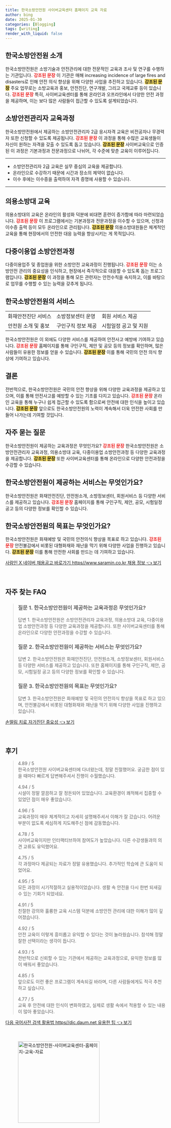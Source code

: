 ```yaml
---
title: 한국소방안전원 사이버교육센터 홈페이지 교육 자료
author: bing
date: 2025-01-30
categories: [Blogging]
tags: [writing]
render_with_liquid: false
---
```



<h2 id='한국소방안전원_소개'>한국소방안전원 소개</h2>

<p>한국소방안전원은 소방기술과 안전관리에 대한 전문적인 교육과 조사 및 연구를 수행하는 기관입니다. <b><span style="color: #ee2323;">강조된 문장</span></b> 이 기관은 매해 increasing incidence of large fires and disasters로 인해 안전 의식 향상을 위해 다양한 사업을 추진하고 있습니다. <b><span style="background-color: #ffe066;">강조된 문장</span></b> 주요 업무로는 소방교육과 홍보, 안전진단, 연구개발, 그리고 국제교류 등이 있습니다. <b><span style="color: #ee2323;">강조된 문장</span></b> 특히, 사이버교육센터를 통해 온라인과 오프라인에서 다양한 안전 과정을 제공하며, 이는 보다 많은 사람들이 접근할 수 있도록 설계되었습니다.</p>

<h2 id='소방안전관리자_교육과정'>소방안전관리자 교육과정</h2>

<p>한국소방안전원에서 제공하는 소방안전관리자 2급 응시자격 교육은 비전공자나 무경력자 또한 신청할 수 있도록 제공됩니다. <b><span style="color: #ee2323;">강조된 문장</span></b> 이 과정을 통해 수많은 교육생들이 자신이 원하는 자격을 갖출 수 있도록 돕고 있습니다. <b><span style="background-color: #ffe066;">강조된 문장</span></b> 사이버교육으로 인증된 이 과정은 기본과정과 전문과정으로 나뉘어, 각 수준에 맞춘 교육이 이루어집니다.</p>

<hr />

<ul>
    <li>소방안전관리자 2급 교육은 실무 중심의 교육을 제공합니다.</li>
    <li>온라인으로 수강하기 때문에 시간과 장소의 제약이 없습니다.</li>
    <li>이수 후에는 이수증을 출력하여 자격 증명에 사용할 수 있습니다.</li>
</ul>

<hr />

<h2 id='의용소방대_교육'>의용소방대 교육</h2>

<p>의용소방대의 교육은 온라인의 활성화 덕분에 비대면 훈련이 증가함에 따라 마련되었습니다. <b><span style="color: #ee2323;">강조된 문장</span></b> 이 프로그램에서는 기본과정과 전문과정을 이수할 수 있으며, 신청과 이수증 출력 등이 모두 온라인으로 관리됩니다. <b><span style="background-color: #ffe066;">강조된 문장</span></b> 의용소방대원들은 체계적인 교육을 통해 현장에서의 안전한 대응 능력을 향상시키는 게 목적입니다.</p>

<h2 id='다중이용업_소방안전과정'>다중이용업 소방안전과정</h2>

<p>다중이용업주 및 종업원을 위한 소방안전 교육과정이 진행됩니다. <b><span style="color: #ee2323;">강조된 문장</span></b> 이는 소방안전 관리의 중요성을 인식하고, 현장에서 즉각적으로 대응할 수 있도록 돕는 프로그램입니다. <b><span style="background-color: #ffe066;">강조된 문장</span></b> 이 과정을 통해 모든 관련자는 안전수칙을 숙지하고, 이를 바탕으로 업무를 수행할 수 있는 능력을 갖추게 됩니다.</p>

<h2 id='한국소방안전원_서비스'>한국소방안전원의 서비스</h2>

<table>
    <tr>
        <td>화재안전진단 서비스</td>
        <td>소방정보센터 운영</td>
        <td>회원 서비스 제공</td>
    </tr>
    <tr>
        <td>안전원 소개 및 홍보</td>
        <td>구인구직 정보 제공</td>
        <td>시험일정 공고 및 지원</td>
    </tr>
</table>

<p>한국소방안전원은 이 외에도 다양한 서비스를 제공하여 안전사고 예방에 기여하고 있습니다. <b><span style="color: #ee2323;">강조된 문장</span></b> 홈페이지를 통해 구인구직, 제안 및 공모 등의 정보를 확인하며, 많은 사람들이 유용한 정보를 얻을 수 있습니다. <b><span style="background-color: #ffe066;">강조된 문장</span></b> 이를 통해 국민의 안전 의식 향상에 기여하고 있습니다.</p>

<h2 id='결론'>결론</h2>

<p>전반적으로, 한국소방안전원은 국민의 안전 향상을 위해 다양한 교육과정을 제공하고 있으며, 이를 통해 안전사고를 예방할 수 있는 기초를 다지고 있습니다. <b><span style="color: #ee2323;">강조된 문장</span></b> 온라인 교육을 통해 누구나 쉽게 접근할 수 있도록 함으로써 안전에 대한 인식을 높이고 있습니다. <b><span style="background-color: #ffe066;">강조된 문장</span></b> 앞으로도 한국소방안전원의 노력이 계속해서 더욱 안전한 사회를 만들어 나가는데 기여할 것입니다.</p>

<h2 id='자주_묻는_질문'>자주 묻는 질문</h2>

<p>한국소방안전원이 제공하는 교육과정은 무엇인가요? <b><span style="color: #ee2323;">강조된 문장</span></b> 한국소방안전원은 소방안전관리자 교육과정, 의용소방대 교육, 다중이용업 소방안전과정 등 다양한 교육과정을 제공합니다. <b><span style="background-color: #ffe066;">강조된 문장</span></b> 또한 사이버교육센터를 통해 온라인으로 다양한 안전과정을 수강할 수 있습니다.</p>

<h2 id='서비스_목록'>한국소방안전원이 제공하는 서비스는 무엇인가요?</h2>

<p>한국소방안전원은 화재안전진단, 안전원소개, 소방정보센터, 회원서비스 등 다양한 서비스를 제공하고 있습니다. <b><span style="color: #ee2323;">강조된 문장</span></b> 홈페이지를 통해 구인구직, 제안, 공모, 시험일정 공고 등의 다양한 정보를 확인할 수 있습니다.</p>

<h2 id='안전의식_목표'>한국소방안전원의 목표는 무엇인가요?</h2>

<p>한국소방안전원은 화재예방 및 국민의 안전의식 향상을 목표로 하고 있습니다. <b><span style="color: #ee2323;">강조된 문장</span></b> 안전불감에서 비롯된 대형화재와 재난을 막기 위해 다양한 사업을 진행하고 있습니다. <b><span style="background-color: #ffe066;">강조된 문장</span></b> 이를 통해 안전한 사회를 만드는 데 기여하고 있습니다.</p>


<p><a class="click-button" title="사람인 X 네이버 채용공고 바로가기 https//www.saramin.co.kr 채용 정보" href="https://aptwhite.github.io/posts/%EC%82%AC%EB%9E%8C%EC%9D%B8-X-%EB%84%A4%EC%9D%B4%EB%B2%84-%EC%B1%84%EC%9A%A9%EA%B3%B5%EA%B3%A0-%EB%B0%94%EB%A1%9C%EA%B0%80%EA%B8%B0-httpswww.saramin.co.kr-%EC%B1%84%EC%9A%A9-%EC%A0%95%EB%B3%B4/" rel="dofollow">사람인 X 네이버 채용공고 바로가기 https//www.saramin.co.kr 채용 정보 👈 보기</a></p><br>
<h2 id='자주_찾는_FAQ'>자주 찾는 FAQ</h2>
<div itemscope="" itemtype="https://schema.org/FAQPage"> 
<blockquote> 
<div itemscope="" itemprop="mainEntity" itemtype="https://schema.org/Question"> 
<h3 itemprop="name">질문 1. 한국소방안전원이 제공하는 교육과정은 무엇인가요?</h3> 
<div itemscope="" itemprop="acceptedAnswer" itemtype="https://schema.org/Answer"> 
<span itemprop="text"> 
<p>답변 1. 한국소방안전원은 소방안전관리자 교육과정, 의용소방대 교육, 다중이용업 소방안전과정 등 다양한 교육과정을 제공합니다. 또한 사이버교육센터를 통해 온라인으로 다양한 안전과정을 수강할 수 있습니다.</p> 
</span> 
</div> 
</div> 
<div itemscope="" itemprop="mainEntity" itemtype="https://schema.org/Question"> 
<h3 itemprop="name">질문 2. 한국소방안전원이 제공하는 서비스는 무엇인가요?</h3> 
<div itemscope="" itemprop="acceptedAnswer" itemtype="https://schema.org/Answer"> 
<span itemprop="text"> 
<p>답변 2. 한국소방안전원은 화재안전진단, 안전원소개, 소방정보센터, 회원서비스 등 다양한 서비스를 제공하고 있습니다. 또한 홈페이지를 통해 구인구직, 제안, 공모, 시험일정 공고 등의 다양한 정보를 확인할 수 있습니다.</p> 
</span> 
</div> 
</div> 
<div itemscope="" itemprop="mainEntity" itemtype="https://schema.org/Question"> 
<h3 itemprop="name">질문 3. 한국소방안전원의 목표는 무엇인가요?</h3> 
<div itemscope="" itemprop="acceptedAnswer" itemtype="https://schema.org/Answer"> 
<span itemprop="text"> 
<p>답변 3. 한국소방안전원은 화재예방 및 국민의 안전의식 향상을 목표로 하고 있으며, 안전불감에서 비롯된 대형화재와 재난을 막기 위해 다양한 사업을 진행하고 있습니다.</p> 
</span> 
</div> 
</div> 
</blockquote> 
</div>
<p><a class="click-button" title="손떨림 치료 자가진단 중요성" href="https://aptwhite.github.io/posts/%EC%86%90%EB%96%A8%EB%A6%BC-%EC%B9%98%EB%A3%8C-%EC%9E%90%EA%B0%80%EC%A7%84%EB%8B%A8-%EC%A4%91%EC%9A%94%EC%84%B1/" rel="dofollow">손떨림 치료 자가진단 중요성 👈 보기</a></p><br>
<h2 id='후기'>후기</h2>
<div itemscope itemtype="https://schema.org/Product">
  <blockquote>
  <div itemprop="review" itemscope itemtype="https://schema.org/Review">
      <div itemprop="reviewRating" itemscope itemtype="https://schema.org/Rating"> <span itemprop="ratingValue">4.89</span> / <span itemprop="bestRating">5</span> </div>
      <span itemprop="reviewBody">한국소방안전원 사이버교육센터에 다녀왔는데, 정말 친절했어요. 궁금한 점이 있을 때마다 빠르게 답변해주셔서 진행이 수월했습니다.</span>
  </div>
  <br>
  <div itemprop="review" itemscope itemtype="https://schema.org/Review">
      <div itemprop="reviewRating" itemscope itemtype="https://schema.org/Rating"> <span itemprop="ratingValue">4.94</span> / <span itemprop="bestRating">5</span> </div>
      <span itemprop="reviewBody">시설이 정말 깔끔하고 잘 정돈되어 있었습니다. 교육환경이 쾌적해서 집중할 수 있었던 점이 매우 좋았습니다.</span>
  </div>
  <br>
  <div itemprop="review" itemscope itemtype="https://schema.org/Review">
      <div itemprop="reviewRating" itemscope itemtype="https://schema.org/Rating"> <span itemprop="ratingValue">4.96</span> / <span itemprop="bestRating">5</span> </div>
      <span itemprop="reviewBody">교육과정이 매우 체계적이고 자세히 설명해주셔서 이해가 잘 갔습니다. 어려운 부분이 없도록 세심하게 지도해주신 점에 감동했습니다.</span>
  </div>
  <br>
  <div itemprop="review" itemscope itemtype="https://schema.org/Review">
      <div itemprop="reviewRating" itemscope itemtype="https://schema.org/Rating"> <span itemprop="ratingValue">4.78</span> / <span itemprop="bestRating">5</span> </div>
      <span itemprop="reviewBody">사이버교육이지만 인터랙티브하여 참여도가 높았습니다. 다른 수강생들과의 의견 교류도 유익했어요.</span>
  </div>
  <br>
  <div itemprop="review" itemscope itemtype="https://schema.org/Review">
      <div itemprop="reviewRating" itemscope itemtype="https://schema.org/Rating"> <span itemprop="ratingValue">4.75</span> / <span itemprop="bestRating">5</span> </div>
      <span itemprop="reviewBody">각 과정마다 제공되는 자료가 정말 유용했습니다. 추가적인 학습에 큰 도움이 되었어요.</span>
  </div>
  <br>
  <div itemprop="review" itemscope itemtype="https://schema.org/Review">
      <div itemprop="reviewRating" itemscope itemtype="https://schema.org/Rating"> <span itemprop="ratingValue">4.95</span> / <span itemprop="bestRating">5</span> </div>
      <span itemprop="reviewBody">모든 과정이 시기적절하고 실용적이었습니다. 생활 속 안전을 다시 한번 되새길 수 있는 기회가 되었네요.</span>
  </div>
  <br>
  <div itemprop="review" itemscope itemtype="https://schema.org/Review">
      <div itemprop="reviewRating" itemscope itemtype="https://schema.org/Rating"> <span itemprop="ratingValue">4.91</span> / <span itemprop="bestRating">5</span> </div>
      <span itemprop="reviewBody">친절한 강의와 훌륭한 교육 시스템 덕분에 소방안전 관리에 대한 이해가 많이 깊어졌습니다.</span>
  </div>
  <br>
  <div itemprop="review" itemscope itemtype="https://schema.org/Review">
      <div itemprop="reviewRating" itemscope itemtype="https://schema.org/Rating"> <span itemprop="ratingValue">4.92</span> / <span itemprop="bestRating">5</span> </div>
      <span itemprop="reviewBody">안전 교육이 이렇게 흥미롭고 유익할 수 있다는 것이 놀라웠습니다. 참석해 정말 잘한 선택이라는 생각이 듭니다.</span>
  </div>
  <br>
  <div itemprop="review" itemscope itemtype="https://schema.org/Review">
      <div itemprop="reviewRating" itemscope itemtype="https://schema.org/Rating"> <span itemprop="ratingValue">4.93</span> / <span itemprop="bestRating">5</span> </div>
      <span itemprop="reviewBody">전반적으로 신뢰할 수 있는 기관에서 제공하는 교육과정으로, 유익한 정보를 많이 배워서 좋았습니다.</span>
  </div>
  <br>
  <div itemprop="review" itemscope itemtype="https://schema.org/Review">
      <div itemprop="reviewRating" itemscope itemtype="https://schema.org/Rating"> <span itemprop="ratingValue">4.85</span> / <span itemprop="bestRating">5</span> </div>
      <span itemprop="reviewBody">앞으로도 이런 좋은 프로그램이 계속되길 바라며, 다른 사람들에게도 적극 추천하고 싶습니다.</span>
  </div>
  <br>
  <div itemprop="review" itemscope itemtype="https://schema.org/Review">
      <div itemprop="reviewRating" itemscope itemtype="https://schema.org/Rating"> <span itemprop="ratingValue">4.77</span> / <span itemprop="bestRating">5</span> </div>
      <span itemprop="reviewBody">교육 후 안전에 대한 인식이 변화하였고, 실제로 생활 속에서 적용할 수 있는 내용이 많아 좋았습니다.</span>
  </div>
  </blockquote>
</div>
<p><a class="click-button" title="다음 국어사전 검색 활용법 https//dic.daum.net 유용한 팁" href="https://aptwhite.github.io/posts/%EB%8B%A4%EC%9D%8C-%EA%B5%AD%EC%96%B4%EC%82%AC%EC%A0%84-%EA%B2%80%EC%83%89-%ED%99%9C%EC%9A%A9%EB%B2%95-httpsdic.daum.net-%EC%9C%A0%EC%9A%A9%ED%95%9C-%ED%8C%81/" rel="dofollow">다음 국어사전 검색 활용법 https//dic.daum.net 유용한 팁 👈 보기</a></p><br>
<figure class="image"><img src="https://aptwhite.github.io/assets/img/thumbnail/한국소방안전원-사이버교육센터-홈페이지-교육-자료.webp" alt="한국소방안전원-사이버교육센터-홈페이지-교육-자료" width="256" height="256"></figure>